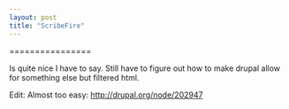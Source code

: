 ```yaml
---
layout: post
title: "ScribeFire"
---
```


================

Is quite nice I have to say. Still have to figure out how to make drupal allow for something else but filtered html. 

Edit: Almost too easy: http://drupal.org/node/202947
